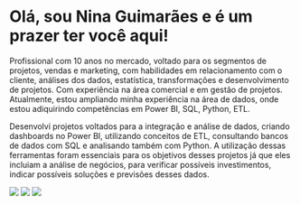 # Olá, sou Nina Guimarães e é um prazer ter você aqui!

Profissional com 10 anos no mercado, voltado para os segmentos de projetos, vendas e marketing, com habilidades em relacionamento com o cliente, análises dos dados, estatística, transformações e desenvolvimento de projetos. Com experiência na área comercial e em gestão de projetos. Atualmente, estou ampliando minha experiência na área de dados, onde estou adiquirindo competências em Power BI, SQL, Python, ETL.

Desenvolvi projetos voltados para a integração e análise de dados, criando dashboards no Power BI, utilizando conceitos de ETL, consultando bancos de dados com SQL e analisando também com Python. A utilização dessas ferramentas foram essenciais para os objetivos desses projetos já que eles incluiam a análise de negócios, para verificar possíveis investimentos, indicar possíveis soluções e previsões desses dados.
<div>
    <a href="https://instagram.com/ninaguima" target="_blank"><img src="https://img.shields.io/badge/-Instagram-%23E4405F?style=for-the-badge&logo=instagram&logoColor=white" target="_blank"></a>
   <a href = "mailto:ninaguimaraesa@gmail.com"><img src="https://img.shields.io/badge/-Gmail-%23333?style=for-the-badge&logo=gmail&logoColor=white" target="_blank"></a>
  <a href="https://www.linkedin.com/in/nina-guimarães" target="_blank"><img src="https://img.shields.io/badge/-LinkedIn-%230077B5?style=for-the-badge&logo=linkedin&logoColor=white" target="_blank"></a> 
</div>
